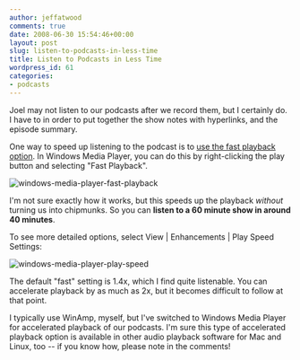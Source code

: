 ```yaml
---
author: jeffatwood
comments: true
date: 2008-06-30 15:54:46+00:00
layout: post
slug: listen-to-podcasts-in-less-time
title: Listen to Podcasts in Less Time
wordpress_id: 61
categories:
- podcasts
---
```



Joel may not listen to our podcasts after we record them, but I certainly do. I have to in order to put together the show notes with hyperlinks, and the episode summary.



One way to speed up listening to the podcast is to [use the fast playback option](http://www.microsoft.com/windows/windowsmedia/knowledgecenter/howto/PlayFaster_how_to.aspx). In Windows Media Player, you can do this by right-clicking the play button and selecting "Fast Playback".



![windows-media-player-fast-playback](http://blog.stackoverflow.com/wp-content/uploads/windows-media-player-fast-playback.png)



I'm not sure exactly how it works, but this speeds up the playback _without_ turning us into chipmunks. So you can **listen to a 60 minute show in around 40 minutes**.



To see more detailed options, select View | Enhancements | Play Speed Settings:



![windows-media-player-play-speed](http://blog.stackoverflow.com/wp-content/uploads/windows-media-player-play-speed.png)



The default "fast" setting is 1.4x, which I find quite listenable. You can accelerate playback by as much as 2x, but it becomes difficult to follow at that point.



I typically use WinAmp, myself, but I've switched to Windows Media Player for accelerated playback of our podcasts. I'm sure this type of accelerated playback option is available in other audio playback software for Mac and Linux, too -- if you know how, please note in the comments!

